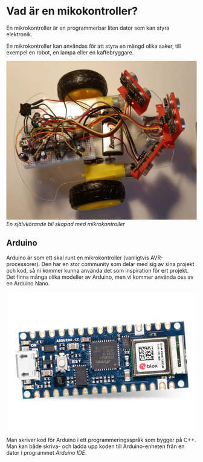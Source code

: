 # Vad är en mikokontroller?

En mikrokontroller är en programmerbar liten dator som kan styra elektronik.

En mikrokontroller kan användas för att styra en mängd olika saker, till exempel en robot, en lampa eller en kaffebryggare.

![](self-driving.webp)
_En självkörande bil skapad med mikrokontroller_ 

## Arduino

Arduino är som ett skal runt en mikrokontroller (vanligtvis AVR-processorer). Den har en stor community som delar med sig av sina projekt och kod, så ni kommer kunna använda det som inspiration för ert projekt. Det finns många olika modeller av Arduino, men vi kommer använda oss av en Arduino Nano.

![](nano.webp)

Man skriver kod för Arduino i ett programmeringsspråk som bygger på C++. Man kan både skriva- och ladda upp koden till Arduino-enheten från en dator i programmet _Arduino IDE_.
